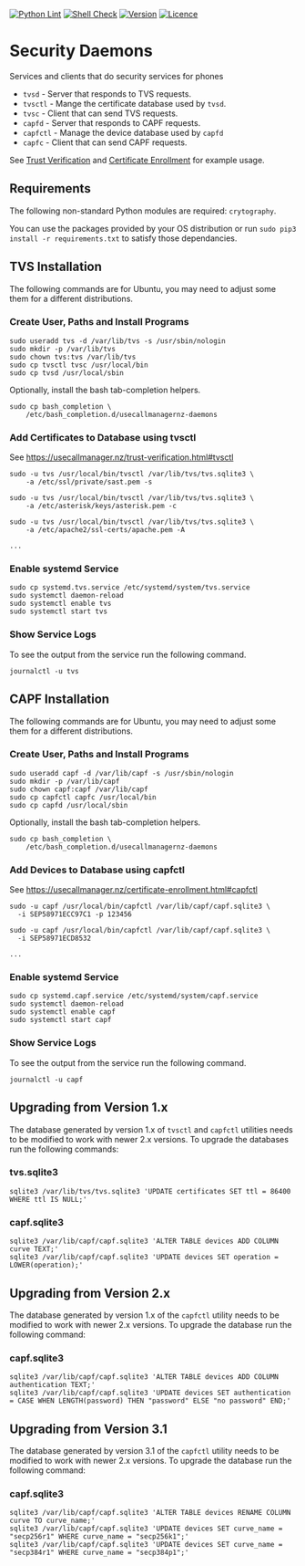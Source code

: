 [![Python Lint](https://img.shields.io/github/actions/workflow/status/usecallmanagernz/daemons/pylint.yml?branch=master&label=python%20lint)](https://github.com/usecallmanagernz/daemons/actions/workflows/pylint.yml) [![Shell Check](https://img.shields.io/github/actions/workflow/status/usecallmanagernz/daemons/shellcheck.yml?branch=master&label=shell%20lint)](https://github.com/usecallmanagernz/daemons/actions/workflows/shellcheck.yml) [![Version](https://img.shields.io/github/v/tag/usecallmanagernz/daemons?color=blue&label=version&sort=semver)](https://github.com/usecallmanagernz/daemons/releases) [![Licence](https://img.shields.io/github/license/usecallmanagernz/daemons?color=red)](LICENSE)

# Security Daemons 

Services and clients that do security services for phones

* `tvsd` - Server that responds to TVS requests. 
* `tvsctl` - Mange the certificate database used by `tvsd`.
* `tvsc` - Client that can send TVS requests. 
* `capfd` - Server that responds to CAPF requests.
* `capfctl` - Manage the device database used by `capfd`
* `capfc` - Client that can send CAPF requests.

See [Trust Verification](http://usecallmanager.nz/trust-verification.html) and
[Certificate Enrollment](http://usecallmanager.nz/certificate-enrollment.html)
for example usage.

## Requirements

The following non-standard Python modules are required: `crytography`.

You can use the packages provided by your OS distribution or run
`sudo pip3 install -r requirements.txt` to satisfy those dependancies.

## TVS Installation

The following commands are for Ubuntu, you may need to adjust some
them for a different distributions.

### Create User, Paths and Install Programs

```
sudo useradd tvs -d /var/lib/tvs -s /usr/sbin/nologin
sudo mkdir -p /var/lib/tvs
sudo chown tvs:tvs /var/lib/tvs
sudo cp tvsctl tvsc /usr/local/bin
sudo cp tvsd /usr/local/sbin
```

Optionally, install the bash tab-completion helpers.

```
sudo cp bash_completion \
    /etc/bash_completion.d/usecallmanagernz-daemons
```

### Add Certificates to Database using tvsctl

See https://usecallmanager.nz/trust-verification.html#tvsctl

```
sudo -u tvs /usr/local/bin/tvsctl /var/lib/tvs/tvs.sqlite3 \
    -a /etc/ssl/private/sast.pem -s

sudo -u tvs /usr/local/bin/tvsctl /var/lib/tvs/tvs.sqlite3 \
    -a /etc/asterisk/keys/asterisk.pem -c

sudo -u tvs /usr/local/bin/tvsctl /var/lib/tvs/tvs.sqlite3 \
    -a /etc/apache2/ssl-certs/apache.pem -A

...
```

### Enable systemd Service

```
sudo cp systemd.tvs.service /etc/systemd/system/tvs.service
sudo systemctl daemon-reload
sudo systemctl enable tvs
sudo systemctl start tvs
```

### Show Service Logs

To see the output from the service run the following command.

```
journalctl -u tvs
```

## CAPF Installation

The following commands are for Ubuntu, you may need to adjust some
them for a different distributions.

### Create User, Paths and Install Programs

```
sudo useradd capf -d /var/lib/capf -s /usr/sbin/nologin
sudo mkdir -p /var/lib/capf
sudo chown capf:capf /var/lib/capf
sudo cp capfctl capfc /usr/local/bin
sudo cp capfd /usr/local/sbin
```

Optionally, install the bash tab-completion helpers.

```
sudo cp bash_completion \
    /etc/bash_completion.d/usecallmanagernz-daemons
```

### Add Devices to Database using capfctl

See https://usecallmanager.nz/certificate-enrollment.html#capfctl

```
sudo -u capf /usr/local/bin/capfctl /var/lib/capf/capf.sqlite3 \
  -i SEP58971ECC97C1 -p 123456

sudo -u capf /usr/local/bin/capfctl /var/lib/capf/capf.sqlite3 \
  -i SEP58971ECD8532

...
```

### Enable systemd Service

```
sudo cp systemd.capf.service /etc/systemd/system/capf.service
sudo systemctl daemon-reload
sudo systemctl enable capf
sudo systemctl start capf
```

### Show Service Logs

To see the output from the service run the following command.

```
journalctl -u capf
```

## Upgrading from Version 1.x

The database generated by version 1.x of `tvsctl` and `capfctl` utilities needs
to be modified to work with newer 2.x versions. To upgrade the databases
run the following commands:

### tvs.sqlite3

```
sqlite3 /var/lib/tvs/tvs.sqlite3 'UPDATE certificates SET ttl = 86400 WHERE ttl IS NULL;'
```

### capf.sqlite3

```
sqlite3 /var/lib/capf/capf.sqlite3 'ALTER TABLE devices ADD COLUMN curve TEXT;'
sqlite3 /var/lib/capf/capf.sqlite3 'UPDATE devices SET operation = LOWER(operation);'
```

## Upgrading from Version 2.x

The database generated by version 1.x of the `capfctl` utility needs
to be modified to work with newer 2.x versions. To upgrade the database
run the following command:

### capf.sqlite3

```
sqlite3 /var/lib/capf/capf.sqlite3 'ALTER TABLE devices ADD COLUMN authentication TEXT;'
sqlite3 /var/lib/capf/capf.sqlite3 'UPDATE devices SET authentication = CASE WHEN LENGTH(password) THEN "password" ELSE "no password" END;'
```

## Upgrading from Version 3.1

The database generated by version 3.1 of the `capfctl` utility needs
to be modified to work with newer 2.x versions. To upgrade the database
run the following command:

### capf.sqlite3

```
sqlite3 /var/lib/capf/capf.sqlite3 'ALTER TABLE devices RENAME COLUMN curve TO curve_name;'
sqlite3 /var/lib/capf/capf.sqlite3 'UPDATE devices SET curve_name = "secp256r1" WHERE curve_name = "secp256k1";'
sqlite3 /var/lib/capf/capf.sqlite3 'UPDATE devices SET curve_name = "secp384r1" WHERE curve_name = "secp384p1";'
```
